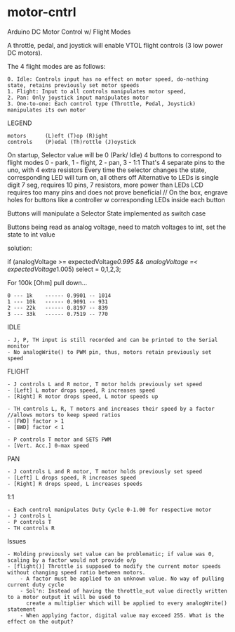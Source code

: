 # motor-cntrl
Arduino DC Motor Control w/ Flight Modes

A throttle, pedal, and joystick will enable VTOL flight controls (3 low power DC motors).

The 4 flight modes are as follows:
	
	0. Idle: Controls input has no effect on motor speed, do-nothing state, retains previously set motor speeds
  	1. Flight: Input to all controls manipulates motor speed,
  	2. Pan: Only joystick input manipulates motor
  	3. One-to-one: Each control type (Throttle, Pedal, Joystick) manipulates its own motor 

LEGEND
	
	motors		(L)eft (T)op (R)ight
	controls	(P)edal (Th)rottle (J)oystick

On startup, 
	Selector value will be 0 (Park/ Idle)
	4 buttons to correspond to flight modes 0 - park, 1 - flight, 2 - pan, 3 - 1:1
	That's 4 separate pins to the uno, with 4 extra resistors
	Every time the selector changes the state, corresponding LED will turn on, all others off
	Alternative to LEDs is single digit 7 seg, requires 10 pins, 7 resistors, more power than LEDs
	LCD requires too many pins and does not prove beneficial
	// On the box, engrave holes for buttons like a controller w corresponding LEDs inside each button
	
Buttons will manipulate a Selector State implemented as switch case

Buttons being read as analog voltage, need to match voltages to int, set the state to int value

solution:

if (analogVoltage >= expectedVoltage*0.995 && analogVoltage =< expectedVoltage*1.005)
	select = 0,1,2,3;

For 100k [Ohm] pull down...

	0 --- 1k  	------ 0.9901 -- 1014
	1 --- 10k	------ 0.9091 -- 931
	2 --- 22k	------ 0.8197 -- 839
	3 --- 33k	------ 0.7519 -- 770


IDLE
	
	- J, P, TH input is still recorded and can be printed to the Serial monitor
	- No analogWrite() to PWM pin, thus, motors retain previously set speed

FLIGHT

	- J controls L and R motor, T motor holds previously set speed
	- [Left] L motor drops speed, R increases speed
	- [Right] R motor drops speed, L motor speeds up

	- TH controls L, R, T motors and increases their speed by a factor //allows motors to keep speed ratios
	- [FWD] factor > 1
	- [BWD] factor < 1
	
	- P controls T motor and SETS PWM
	- [Vert. Acc.] 0-max speed

PAN

	- J controls L and R motor, T motor holds previously set speed
	- [Left] L drops speed, R increases speed
	- [Right] R drops speed, L increases speeds
	
1:1

	- Each control manipulates Duty Cycle 0-1.00 for respective motor
	- J controls L
	- P controls T
	- TH controls R
	
Issues
	
	- Holding previously set value can be problematic; if value was 0, scaling by a factor would not provide o/p
	- [flight()] Throttle is supposed to modify the current motor speeds without changing speed ratio between motors.
		- A factor must be applied to an unknown value. No way of pulling current duty cycle
		- Sol'n: Instead of having the throttle_out value directly written to a motor output it will be used to 
		  create a multiplier which will be applied to every analogWrite() statement
		- When applying factor, digital value may exceed 255. What is the effect on the output?

